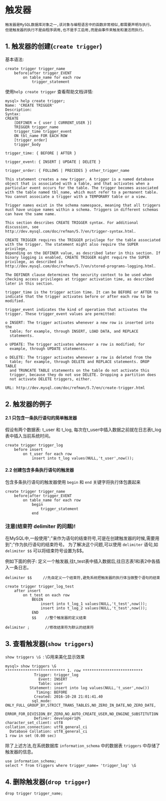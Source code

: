 # 触发器
    
    触发器是MySQL数据库对象之一,该对象与编程语言中的函数非常相似,都需要声明与执行。
    但是触发器的执行不是由程序调用,也不是手工启用,而是由事件来触发和激活而执行。

## 1. 触发器的创建(`create trigger`)

基本语法:

    create trigger trigger_name
        before|after trigger_EVENT
            on table_name for each row 
                trigger_statement
                
使用`help create trigger` 查看帮助文档详情:

    mysql> help create trigger;
    Name: 'CREATE TRIGGER'
    Description:
    Syntax:
    CREATE
        [DEFINER = { user | CURRENT_USER }]
        TRIGGER trigger_name
        trigger_time trigger_event
        ON tbl_name FOR EACH ROW
        [trigger_order]
        trigger_body
    
    trigger_time: { BEFORE | AFTER }
    
    trigger_event: { INSERT | UPDATE | DELETE }
    
    trigger_order: { FOLLOWS | PRECEDES } other_trigger_name
    
    This statement creates a new trigger. A trigger is a named database
    object that is associated with a table, and that activates when a
    particular event occurs for the table. The trigger becomes associated
    with the table named tbl_name, which must refer to a permanent table.
    You cannot associate a trigger with a TEMPORARY table or a view.
    
    Trigger names exist in the schema namespace, meaning that all triggers
    must have unique names within a schema. Triggers in different schemas
    can have the same name.
    
    This section describes CREATE TRIGGER syntax. For additional
    discussion, see
    http://dev.mysql.com/doc/refman/5.7/en/trigger-syntax.html.
    
    CREATE TRIGGER requires the TRIGGER privilege for the table associated
    with the trigger. The statement might also require the SUPER privilege,
    depending on the DEFINER value, as described later in this section. If
    binary logging is enabled, CREATE TRIGGER might require the SUPER
    privilege, as described in
    http://dev.mysql.com/doc/refman/5.7/en/stored-programs-logging.html.
    
    The DEFINER clause determines the security context to be used when
    checking access privileges at trigger activation time, as described
    later in this section.
    
    trigger_time is the trigger action time. It can be BEFORE or AFTER to
    indicate that the trigger activates before or after each row to be
    modified.
    
    trigger_event indicates the kind of operation that activates the
    trigger. These trigger_event values are permitted:
    
    o INSERT: The trigger activates whenever a new row is inserted into the
      table; for example, through INSERT, LOAD DATA, and REPLACE
      statements.
    
    o UPDATE: The trigger activates whenever a row is modified; for
      example, through UPDATE statements.
    
    o DELETE: The trigger activates whenever a row is deleted from the
      table; for example, through DELETE and REPLACE statements. DROP TABLE
      and TRUNCATE TABLE statements on the table do not activate this
      trigger, because they do not use DELETE. Dropping a partition does
      not activate DELETE triggers, either.
    
    URL: http://dev.mysql.com/doc/refman/5.7/en/create-trigger.html
    
## 2. 触发器的例子

#### 2.1 只包含一条执行语句的简单触发器

假设有两个数据表: t_user 和 t_log, 每次在t_user中插入数据之前就在日志表t_log表中插入当前系统时间。

    create trigger trigger_log
        before insert
            on t_user for each row
                insert into t_log values(NULL,'t_user',now());
                
#### 2.2 创建包含多条执行语句的触发器

包含多条执行语句的触发器使用 `begin` 和 `end` 关键字将执行体包裹起来

    create trigger trigger_name
        before|after trigger_EVENT
            on table_name for each row
                begin
                    trigger_statement
                end

### 注意(结束符 delimiter 的问题)!

在MySQL中,一般使用";"来作为语句的结束符号,可是在创建触发器的时候,需要用到";"作为执行语句的结束符号。
为了解决这个问题,可以使用 `delimiter` 语句,如 `delimiter $$` 可以将结束符号设置为$$。

例如下面的例子: 定义一个触发器,往t_test表中插入数据后,往日志表1和表2中各插入一条日志。

    delimiter $$     //先自定义一个结束符,避免系统把触发器的执行体当做整个语句的结束
    
    create trigger trigger_log_test
        after insert
            on t_test on each row
                BEGIN
                    insert into t_log_1 values(NULL,'t_test',now());
                    insert into t_log_2 values(NULL,'t_test',now());
                END
                $$    //整个触发器的定义结束
    
    delimiter ;       //修改结束符为默认的结束符
    
## 3. 查看触发器(`show triggers`)

`show triggers \G `: \G用来美化显示效果

    mysql> show triggers \G
    *************************** 1. row ***************************
                 Trigger: trigger_log
                   Event: INSERT
                   Table: user
               Statement: insert into log values(NULL,'t_user',now())
                  Timing: BEFORE
                 Created: 2016-10-28 21:01:41.40
                sql_mode: ONLY_FULL_GROUP_BY,STRICT_TRANS_TABLES,NO_ZERO_IN_DATE,NO_ZERO_DATE,
                ERROR_FOR_DIVISION_BY_ZERO,NO_AUTO_CREATE_USER,NO_ENGINE_SUBSTITUTION
                 Definer: developer1@%
    character_set_client: utf8
    collation_connection: utf8_general_ci
      Database Collation: utf8_general_ci
    1 row in set (0.00 sec)
    
除了上述方法,在系统数据库 `information_schema` 中的数据表 `triggers` 中存储了触发器的信息。

    use information_schema;
    select * from triggers where trigger_name= 'trigger_log' \G
    
    
## 4. 删除触发器(`drop trigger`)

    drop trigger trigger_name;
                